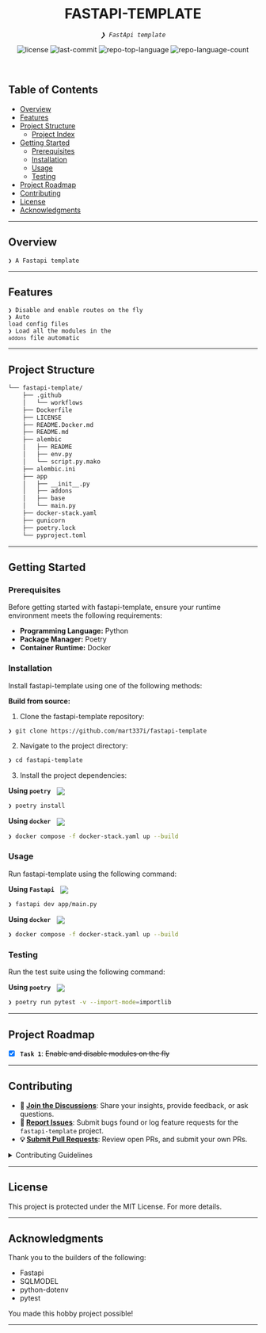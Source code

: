 <p align="center"><h1 align="center">FASTAPI-TEMPLATE</h1></p>
<p align="center">
	<em><code>❯ FastApi template</code></em>
</p>
<p align="center">
	<img src="https://img.shields.io/github/license/mart337i/fastapi-template?style=default&logo=opensourceinitiative&logoColor=white&color=0080ff" alt="license">
	<img src="https://img.shields.io/github/last-commit/mart337i/fastapi-template?style=default&logo=git&logoColor=white&color=0080ff" alt="last-commit">
	<img src="https://img.shields.io/github/languages/top/mart337i/fastapi-template?style=default&color=0080ff" alt="repo-top-language">
	<img src="https://img.shields.io/github/languages/count/mart337i/fastapi-template?style=default&color=0080ff" alt="repo-language-count">
</p>
<p align="center"><!-- default option, no dependency badges. -->
</p>
<p align="center">
	<!-- default option, no dependency badges. -->
</p>
<br>

##  Table of Contents

- [ Overview](#-overview)
- [ Features](#-features)
- [ Project Structure](#-project-structure)
  - [ Project Index](#-project-index)
- [ Getting Started](#-getting-started)
  - [ Prerequisites](#-prerequisites)
  - [ Installation](#-installation)
  - [ Usage](#-usage)
  - [ Testing](#-testing)
- [ Project Roadmap](#-project-roadmap)
- [ Contributing](#-contributing)
- [ License](#-license)
- [ Acknowledgments](#-acknowledgments)

---

##  Overview

<code>❯ A Fastapi template</code>

---

##  Features

<code>❯ Disable and enable routes on the fly</code> <br>
<code>❯ Auto load config files</code> <br>
<code>❯ Load all the modules in the `addons` file automatic </code> <br>


---

##  Project Structure

```sh
└── fastapi-template/
    ├── .github
    │   └── workflows
    ├── Dockerfile
    ├── LICENSE
    ├── README.Docker.md
    ├── README.md
    ├── alembic
    │   ├── README
    │   ├── env.py
    │   └── script.py.mako
    ├── alembic.ini
    ├── app
    │   ├── __init__.py
    │   ├── addons
    │   ├── base
    │   └── main.py
    ├── docker-stack.yaml
    ├── gunicorn
    ├── poetry.lock
    └── pyproject.toml
```

---
##  Getting Started

###  Prerequisites

Before getting started with fastapi-template, ensure your runtime environment meets the following requirements:

- **Programming Language:** Python
- **Package Manager:** Poetry
- **Container Runtime:** Docker


###  Installation

Install fastapi-template using one of the following methods:

**Build from source:**

1. Clone the fastapi-template repository:
```sh
❯ git clone https://github.com/mart337i/fastapi-template
```

2. Navigate to the project directory:
```sh
❯ cd fastapi-template
```

3. Install the project dependencies:


**Using `poetry`** &nbsp; [<img align="center" src="https://img.shields.io/endpoint?url=https://python-poetry.org/badge/v0.json" />](https://python-poetry.org/)

```sh
❯ poetry install
```


**Using `docker`** &nbsp; [<img align="center" src="https://img.shields.io/badge/Docker-2CA5E0.svg?style={badge_style}&logo=docker&logoColor=white" />](https://www.docker.com/)

```sh
❯ docker compose -f docker-stack.yaml up --build
```




###  Usage
Run fastapi-template using the following command:

**Using `Fastapi`** &nbsp; [<img align="center" src="https://img.shields.io/endpoint?url=https://python-poetry.org/badge/v0.json" />](https://python-poetry.org/)

```sh
❯ fastapi dev app/main.py 
```


**Using `docker`** &nbsp; [<img align="center" src="https://img.shields.io/badge/Docker-2CA5E0.svg?style={badge_style}&logo=docker&logoColor=white" />](https://www.docker.com/)

```sh
❯ docker compose -f docker-stack.yaml up --build
```


###  Testing
Run the test suite using the following command:

**Using `poetry`** &nbsp; [<img align="center" src="https://img.shields.io/endpoint?url=https://python-poetry.org/badge/v0.json" />](https://python-poetry.org/)

```sh
❯ poetry run pytest -v --import-mode=importlib
```


---
##  Project Roadmap

- [X] **`Task 1`**: <strike>Enable and disable modules on the fly</strike>

---

##  Contributing

- **💬 [Join the Discussions](https://github.com/mart337i/fastapi-template/discussions)**: Share your insights, provide feedback, or ask questions.
- **🐛 [Report Issues](https://github.com/mart337i/fastapi-template/issues)**: Submit bugs found or log feature requests for the `fastapi-template` project.
- **💡 [Submit Pull Requests](https://github.com/mart337i/fastapi-template/blob/main/CONTRIBUTING.md)**: Review open PRs, and submit your own PRs.

<details closed>
<summary>Contributing Guidelines</summary>

1. **Fork the Repository**: Start by forking the project repository to your github account.
2. **Clone Locally**: Clone the forked repository to your local machine using a git client.
   ```sh
   git clone https://github.com/mart337i/fastapi-template
   ```
3. **Create a New Branch**: Always work on a new branch, giving it a descriptive name.
   ```sh
   git checkout -b new-feature-x
   ```
4. **Make Your Changes**: Develop and test your changes locally.
5. **Commit Your Changes**: Commit with a clear message describing your updates.
   ```sh
   git commit -m 'Implemented new feature x.'
   ```
6. **Push to github**: Push the changes to your forked repository.
   ```sh
   git push origin new-feature-x
   ```
7. **Submit a Pull Request**: Create a PR against the original project repository. Clearly describe the changes and their motivations.
8. **Review**: Once your PR is reviewed and approved, it will be merged into the main branch. Congratulations on your contribution!
</details>

---

##  License

This project is protected under the MIT License. For more details.

---

##  Acknowledgments
Thank you to the builders of the following: 

- Fastapi
- SQLMODEL
- python-dotenv
- pytest

You made this hobby project possible! 

---
